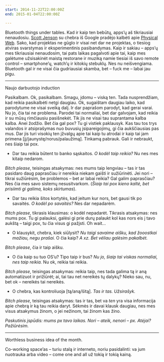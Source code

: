 ```yaml
---
start: 2014-11-22T22:00:00Z
end: 2015-01-04T22:00:00Z

---
```

Bluetooth things under tables. Kad ir kaip ten bebūtų, apps’ų aš tikriausiai nenaudosiu. [Scott Jenson](http://jenson.org/) su chebra iš Google pradėjo kalbėti apie [Physical Web](https://github.com/google/physical-web). Sako, kad projektas ne gūglo ir visai net dar ne projektas, o tiesiog atviras svarstymas ir eksperimentinis pasibandymas. Kaip ir sakiau – apps’ų mes tikriausiai nenaudosim, tai pats laikas pagalvoti apie tai, kaip mes galėtume užsisakinėt maistą restorane ir muziką namie tiesiai iš savo remote control – smartphone’ų, watch’ų ir kitokių stebuklų. Nes nu neišvengiama. Bluetooth gal ir ne visai čia gudriausiai skamba, bet – fuck me – labai jau pigu.

***

Naujo darbuotojo induction

Pasikalbam. Ok, pasikalbam. Smagu, įdomu – viską ten. Tada nusprendžiam, kad reikia pasikalbėti netgi daugiau. Ok, sugaištam daugiau laiko, kad parodytume ne visai sveiką dalį. Ir dar paprašom parodyt, kad gerai varai. Nu jo, čia tai ne problema. Parodei tai normaliai, bet dar galvojam, kad reikia ir su mūsų rimčiausiu pasišnekėt. Tik jis ne visai tau suprantama kalba kalba. Anei žodžio. Bet čia gal pox? Tu gi vistiek paklausyk. Kas tau tos trys valandos ir atsiprašymas nuo buvusių įsipareigojimų, gi čia aukščiausias pas mus. Dar jis turi visokių ten įžvalgų apie tai kaip tu atrodai ir kaip tai jam primena \[jį/jaunystę/norus/palaužimą\]. Tinkamą pabrauk. Gali ir nebraukt, nes šiaip tai pox.

* Dar tau reikia būtent to banko sąskaitos. _O kodėl taip reikia?_ Nu nes mes kitaip nedarom.

_Bitch please_, teisingas atsakymas: nes mums taip lengviau – tas ir tas pasidaro daug paprasčiau ir nereikia niekam gaišti ir sužiūrinėti. Jei nori – tikrai sužiūrėsim, be problemos – bet ar labai reikia? Gal galim paprasčiau? Nes čia mes savo sistemų nesusitvarkom. (_Šiaip tai pox kieno kaltė, bet prisiimti gi galima, koks skirtumas_).

* Dar tau reikia šitos kortytės, kad įeitum kur nors, bet gausi tik po savaitės. _O kodėl po savaitės?_ Nes dar nepadarėm.

_Bitch please_, tikrasis klausimas: o kodėl nepadarėt. Tikrasis atsakymas: nes mums pox. Tu gi palauksi, galėsi gi prie durų palaukt kol kas nors eis į tavo aukštą – taigi pox, tu čia visus gi pažįsti. Oh wait…

* O klausykit, chebra, kiek siūlysit? _Nu taigi savaime aišku, kad žooostkai mažiau, negu prašai._ O čia kaip? _A xz. Bet vėliau galėsim pakalbėt._

_Bitch please_, čia ir taip aišku.

* O čia kaip su tuo OS’u? Tipo taip ir bus? _Nu jo, šiaip tai viskas normaliai, nes taip reikia._ Nu ok, reikia tai reikia.

_Bitch please_, teisingas atsakymas: reikia taip, nes tada galima tą ir aną automatizuot ir prižiūrėt; ai, tai tau net nereikės tų dalykų? Nieko sau, nu, bet ok – nereikės tai nereikės.

* O chebra, kas kontroliuoja \[tą/aną/šitą\]. _Tas ir tas. Užsirašyk._

_Bitch please_, teisingas atsakymas: tas ir tas, bet va _ten_ yra visa informacija apie chebrą ir ką tau reikia daryt. Sėkmės ir davai klausk daugiau, nes mes visus atsakymus žinom, o jei nežinom, tai žinom kas žino.

_Paskutinis įspūdis: mums px tavo laikas. Nori – ateik, nenori – px. Atėjai? Pažiūrėsim._

***

Worthless business idea of the month.

Co-working space’as – turiu stalą ir interneto, noriu pasidalinti: va jum nuotrauka arba video – come one and all už tokią ir tokią kainą.